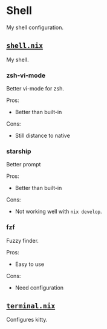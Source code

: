 # Shell
My shell configuration.

## [`shell.nix`](./shell.nix)
My shell.

### zsh-vi-mode

Better vi-mode for zsh.

Pros:

- Better than built-in

Cons:

- Still distance to native

### starship

Better prompt

Pros:

- Better than built-in

Cons:

- Not working well with `nix develop`.

### fzf

Fuzzy finder.

Pros:

- Easy to use

Cons:

- Need configuration

## [`terminal.nix`](./terminal.nix)
Configures kitty.
